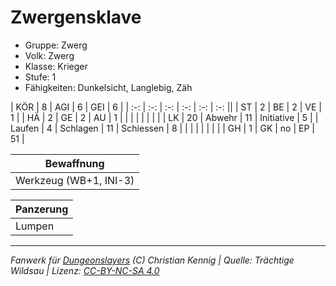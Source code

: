 # Zwergensklave  
- Gruppe: Zwerg  
- Volk: Zwerg  
- Klasse: Krieger  
- Stufe: 1  
- Fähigkeiten: Dunkelsicht, Langlebig, Zäh  


| KÖR    | 8  | AGI      | 6  | GEI        | 6  |
| :-: | :-: | :-: | :-: | :-: | :-: ||
| ST     | 2  | BE       | 2  | VE         | 1  |
| HÄ     | 2  | GE       | 2  | AU         | 1  |
|        |    |          |    |            |    |
| LK     | 20 | Abwehr   | 11 | Initiative | 5  |
| Laufen | 4  | Schlagen | 11 | Schiessen  | 8  |
|        |    |          |    |            |    |
| GH     | 1  | GK       | no | EP         | 51 |


| Bewaffnung |
| --- |
| Werkzeug (WB+1, INI-3) |


| Panzerung |
| --- |
| Lumpen |





___
*Fanwerk für [Dungeonslayers](https://www.dungeonslayers.net/) (C) Christian Kennig | Quelle: Trächtige Wildsau | Lizenz: [CC-BY-NC-SA 4.0](https://creativecommons.org/licenses/by-nc-sa/4.0/deed.de)*